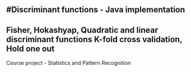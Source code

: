 #Discriminant functions - Java implementation
-----
Fisher, Hokashyap, Quadratic and linear discriminant functions
K-fold cross validation, Hold one out
---
Course project - Statistics and Pattern Recognition

